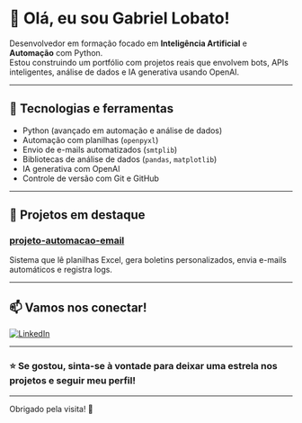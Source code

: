 # 👋 Olá, eu sou Gabriel Lobato!

Desenvolvedor em formação focado em **Inteligência Artificial** e **Automação** com Python.  
Estou construindo um portfólio com projetos reais que envolvem bots, APIs inteligentes, análise de dados e IA generativa usando OpenAI.

---

## 🚀 Tecnologias e ferramentas

- Python (avançado em automação e análise de dados)
- Automação com planilhas (`openpyxl`)
- Envio de e-mails automatizados (`smtplib`)
- Bibliotecas de análise de dados (`pandas`, `matplotlib`)
- IA generativa com OpenAI
- Controle de versão com Git e GitHub

---

## 📂 Projetos em destaque

### [projeto-automacao-email](https://github.com/Gabriel4002/projeto-automacao-email)
Sistema que lê planilhas Excel, gera boletins personalizados, envia e-mails automáticos e registra logs.

---

## 📫 Vamos nos conectar!

[![LinkedIn](https://img.shields.io/badge/LinkedIn-Gabriel%20Lobato-blue?style=flat&logo=linkedin)](https://www.linkedin.com/in/gabriel-lobato-314096371)

---

### ⭐ Se gostou, sinta-se à vontade para deixar uma estrela nos projetos e seguir meu perfil!

---

Obrigado pela visita! 🙏
